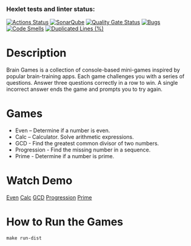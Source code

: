 ### Hexlet tests and linter status:
[![Actions Status](https://github.com/nastya-ermolaeva/java-project-61/actions/workflows/hexlet-check.yml/badge.svg)](https://github.com/nastya-ermolaeva/java-project-61/actions)
[![SonarQube](https://github.com/nastya-ermolaeva/java-project-61/actions/workflows/build.yml/badge.svg)](https://github.com/nastya-ermolaeva/java-project-61/actions/workflows/build.yml)
[![Quality Gate Status](https://sonarcloud.io/api/project_badges/measure?project=nastya-ermolaeva_java-project-61&metric=alert_status)](https://sonarcloud.io/summary/new_code?id=nastya-ermolaeva_java-project-61)
[![Bugs](https://sonarcloud.io/api/project_badges/measure?project=nastya-ermolaeva_java-project-61&metric=bugs)](https://sonarcloud.io/summary/new_code?id=nastya-ermolaeva_java-project-61)
[![Code Smells](https://sonarcloud.io/api/project_badges/measure?project=nastya-ermolaeva_java-project-61&metric=code_smells)](https://sonarcloud.io/summary/new_code?id=nastya-ermolaeva_java-project-61)
[![Duplicated Lines (%)](https://sonarcloud.io/api/project_badges/measure?project=nastya-ermolaeva_java-project-61&metric=duplicated_lines_density)](https://sonarcloud.io/summary/new_code?id=nastya-ermolaeva_java-project-61)

# Description
Brain Games is a collection of console-based mini-games inspired by popular brain-training apps. Each game challenges you with a series of questions. Answer three questions correctly in a row to win. A single incorrect answer ends the game and prompts you to try again.

# Games
* Even – Determine if a number is even.
* Calc – Calculator. Solve arithmetic expressions.
* GCD - Find the greatest common divisor of two numbers.
* Progression - Find the missing number in a sequence.
* Prime - Determine if a number is prime.

# Watch Demo
[Even](https://asciinema.org/a/WobE1Y5UaHKrgTPQquxfwXxsz)
[Calc](https://asciinema.org/a/ij8ID6b6WIBVl1QrjfwhQHjKj)
[GCD](https://asciinema.org/a/lYRkBZUYUuAUgiegjK7uD0UVa)
[Progression](https://asciinema.org/a/O3s3e9e3gUkjfBVymGgpYvoKd)
[Prime](https://asciinema.org/a/JR4TIVtyZVHEMAI1OdhF2KfqR)

# How to Run the Games
```
make run-dist
```




